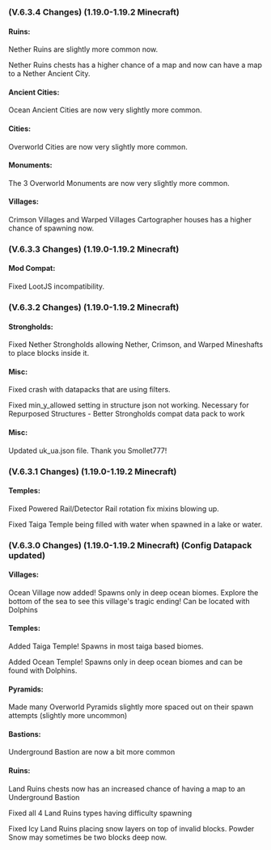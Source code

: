 ### **(V.6.3.4 Changes) (1.19.0-1.19.2 Minecraft)**

#### Ruins:
Nether Ruins are slightly more common now.

Nether Ruins chests has a higher chance of a map and now can have a map to a Nether Ancient City.

#### Ancient Cities:
Ocean Ancient Cities are now very slightly more common.

#### Cities:
Overworld Cities are now very slightly more common.

#### Monuments:
The 3 Overworld Monuments are now very slightly more common.

#### Villages:
Crimson Villages and Warped Villages Cartographer houses has a higher chance of spawning now.


### **(V.6.3.3 Changes) (1.19.0-1.19.2 Minecraft)**

#### Mod Compat:
Fixed LootJS incompatibility.


### **(V.6.3.2 Changes) (1.19.0-1.19.2 Minecraft)**

#### Strongholds:
Fixed Nether Strongholds allowing Nether, Crimson, and Warped Mineshafts to place blocks inside it.

#### Misc:
Fixed crash with datapacks that are using filters.

Fixed min_y_allowed setting in structure json not working. Necessary for Repurposed Structures - Better Strongholds compat data pack to work

#### Misc:
Updated uk_ua.json file. Thank you Smollet777!


### **(V.6.3.1 Changes) (1.19.0-1.19.2 Minecraft)**

#### Temples:
Fixed Powered Rail/Detector Rail rotation fix mixins blowing up.

Fixed Taiga Temple being filled with water when spawned in a lake or water.


### **(V.6.3.0 Changes) (1.19.0-1.19.2 Minecraft) (Config Datapack updated)**

#### Villages:
Ocean Village now added! Spawns only in deep ocean biomes. Explore the bottom of the sea to see this village's tragic ending!
 Can be located with Dolphins

#### Temples:
Added Taiga Temple! Spawns in most taiga based biomes.

Added Ocean Temple! Spawns only in deep ocean biomes and can be found with Dolphins.

#### Pyramids:
Made many Overworld Pyramids slightly more spaced out on their spawn attempts (slightly more uncommon)

#### Bastions:
Underground Bastion are now a bit more common

#### Ruins:
Land Ruins chests now has an increased chance of having a map to an Underground Bastion

Fixed all 4 Land Ruins types having difficulty spawning

Fixed Icy Land Ruins placing snow layers on top of invalid blocks. Powder Snow may sometimes be two blocks deep now.